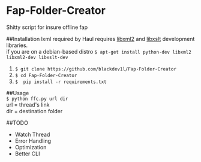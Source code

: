 Fap-Folder-Creator
==================

Shitty script for insure offline fap 

##Installation
lxml required by Haul requires  [libxml2](http://xmlsoft.org/) and [libxslt](http://xmlsoft.org/XSLT/) development libraries.  
if you are on a debian-based distro
 `$ apt-get install python-dev libxml2 libxml2-dev libxslt-dev`  
 1. `$ git clone https://github.com/blackdev1l/Fap-Folder-Creator`
 2. `$ cd Fap-Folder-Creator `
 3. `$  pip install -r requirements.txt` 


##Usage  
`$ python ffc.py url dir `  
url = thread's link  
dir = destination folder

##TODO
* Watch Thread
* Error Handling
* Optimization
* Better CLI 
